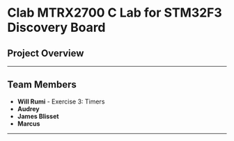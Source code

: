 # Clab MTRX2700 C Lab for STM32F3 Discovery Board

## Project Overview

---

## Team Members

- **Will Rumi** - Exercise 3: Timers
- **Audrey**
- **James Blisset**
- **Marcus**



---